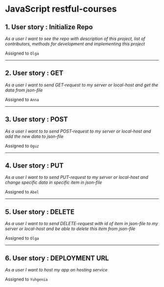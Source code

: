 # JavaScript restful-courses

## 1. User story : Initialize Repo

_As a user I want to see the repo with description of this project, list of contributors, methods for development and implementing this project_

Assigned to `Olga`
______

## 2. User story : GET

_As a user I want to send GET-request to my server or local-host and get the data from json-file_

Assigned to `Anna`
______

## 3. User story : POST

_As a user I want to to send POST-request to my server or local-host and add the new data to json-file_

Assigned to `Oguz`

______

## 4. User story : PUT

_As a user I want to to send PUT-request to my server or local-host and change specific data in specific item in json-file_

Assigned to `Abel`

______

## 5. User story : DELETE

_As a user I want to to send DELETE-request with id of item in json-file to my server or local-host and be able to delete this item from json-file_

Assigned to `Olga`

______

## 6. User story : DEPLOYMENT URL

_As a user I want to host my app on hosting service_

Assigned to `Yuhgenia`